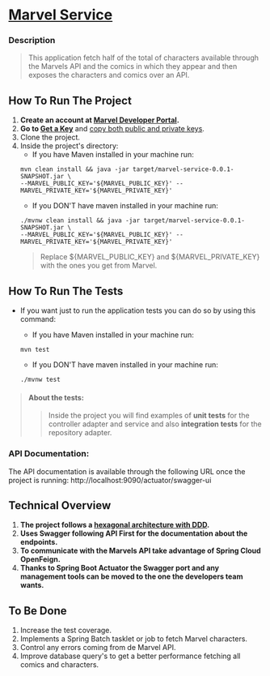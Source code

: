 # <ins>Marvel Service</ins>

### Description
> This application fetch half of the total of characters available through the Marvels API
> and the comics in which they appear and then exposes the characters and comics over an API.


## How To Run The Project
 1. **Create an account at [Marvel Developer Portal](https://developer.marvel.com/).**
 2. **Go to [Get a Key](https://developer.marvel.com/account)** and <ins>copy both public and private keys</ins>.
 3. Clone the project.
 4. Inside the project's directory:
    * If you have Maven installed in your machine run:
    ```shell
    mvn clean install && java -jar target/marvel-service-0.0.1-SNAPSHOT.jar \
    --MARVEL_PUBLIC_KEY='${MARVEL_PUBLIC_KEY}' --MARVEL_PRIVATE_KEY='${MARVEL_PRIVATE_KEY}'
    ```
    * If you DON'T have maven installed in your machine run:
    ```shell
    ./mvnw clean install && java -jar target/marvel-service-0.0.1-SNAPSHOT.jar \
    --MARVEL_PUBLIC_KEY='${MARVEL_PUBLIC_KEY}' --MARVEL_PRIVATE_KEY='${MARVEL_PRIVATE_KEY}'
    ```
    > Replace ${MARVEL_PUBLIC_KEY} and ${MARVEL_PRIVATE_KEY} with the ones you get from Marvel.


## How To Run The Tests
* If you want just to run the application tests you can do so by using this command:

    * If you have Maven installed in your machine run:
    ```shell
    mvn test 
    ```
    * If you DON'T have maven installed in your machine run:
    ```shell
    ./mvnw test
    ```
  
> #### About the tests:
  >> Inside the project you will find examples of **unit tests** for the controller adapter and service and also **integration tests** for the repository adapter.

### API Documentation:
The API documentation is available through the following URL once the project is running: http://localhost:9090/actuator/swagger-ui

## Technical Overview
   1. **The project follows a <ins>hexagonal architecture with DDD</ins>.**
   2. **Uses Swagger following API First for the documentation about the endpoints.**
   3. **To communicate with the Marvels API take advantage of Spring Cloud OpenFeign.**
   4. **Thanks to Spring Boot Actuator the Swagger port and any management tools can be moved to the one the developers team wants.** 

## To Be Done
   1. Increase the test coverage.
   2. Implements a Spring Batch tasklet or job to fetch Marvel characters.
   3. Control any errors coming from de Marvel API.
   4. Improve database query's to get a better performance fetching all comics and characters.